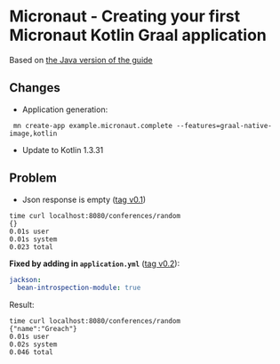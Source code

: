 # Micronaut - Creating your first Micronaut Kotlin Graal application

Based on [the Java version of the guide](https://guides.micronaut.io/micronaut-creating-first-graal-app/guide/index.html)


## Changes 

 - Application generation:
 
```
 mn create-app example.micronaut.complete --features=graal-native-image,kotlin
```

 - Update to Kotlin 1.3.31
 
 
## Problem

 - Json response is empty ([tag v0.1](https://github.com/razvn/micronaut-kotlin-first-graal/tree/v0.1))
 
 ```
 time curl localhost:8080/conferences/random
 {}
 0.01s user 
 0.01s system 
 0.023 total
 ```
 
 **Fixed by adding in `application.yml`** ([tag v0.2](https://github.com/razvn/micronaut-kotlin-first-graal/tree/v0.2)):
 
 ```yaml
 jackson:
   bean-introspection-module: true
 ```

Result:
 ```
 time curl localhost:8080/conferences/random                                
 {"name":"Greach"}
 0.01s user 
 0.02s system 
 0.046 total
 ```
 